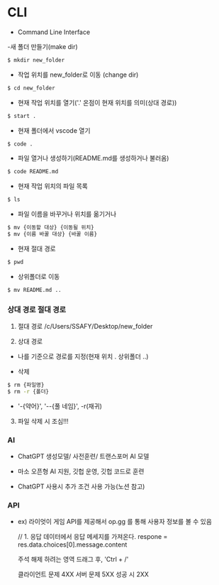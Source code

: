 # CLI
- Command Line Interface

-새 폴더 만들기(make dir)
```bash
$ mkdir new_folder
```


- 작업 위치를 new_folder로 이동 (change dir)

```bash
$ cd new_folder
```

- 현재 작업 위치를 열기('.' 온점이 현재 위치를 의미(상대 경로))

```bash
$ start .
```

- 현재 폴더에서 vscode 열기
```bash
$ code .
```

- 파일 열거나 생성하기(README.md를 생성하거나 불러옴)
```bash
$ code README.md
```

- 현재 작업 위치의 파일 목록
```bash
$ ls
```

- 파일 이름을 바꾸거나 위치를 옮기거나
```bash
$ mv {이동할 대상} {이동될 위치}
$ mv {이름 바꿀 대상} {바꿀 이름}
```

- 현재 절대 경로
```bash
$ pwd
```

- 상위폴더로 이동
```bash
$ mv README.md ..
```



### 상대 경로 절대 경로
1. 절대 경로
/c/Users/SSAFY/Desktop/new_folder

2. 상대 경로
- 나를 기준으로 경로를 지정(현재 위치 . 상위폴더 ..)

- 삭제
```bash
$ rm {파일명}
$ rm -r {폴더}
```

- '-{약어}', '--{풀 네임}', -r(재귀)

3. 파일 삭제 시 조심!!!

### AI

- ChatGPT 생성모델/ 사전훈련/ 트랜스포머 AI 모델
- 마소 오픈형 AI 지원, 깃헙 운영, 깃헙 코드로 훈련

- ChatGPT 사용시 추가 조건 사용 가능(노션 참고)

### API

- ex) 라이엇이 게임 API를 제공해서 op.gg 를 통해 사용자 정보를 볼 수 있음

    // 1. 응답 데이터에서 응답 메세지를 가져온다.
    respone = res.data.choices[0].message.content

    주석 해제 하려는 영역 드래그 후, 'Ctrl + /'

    클라이언트 문제 4XX
    서버 문제 5XX
    성공 시 2XX
